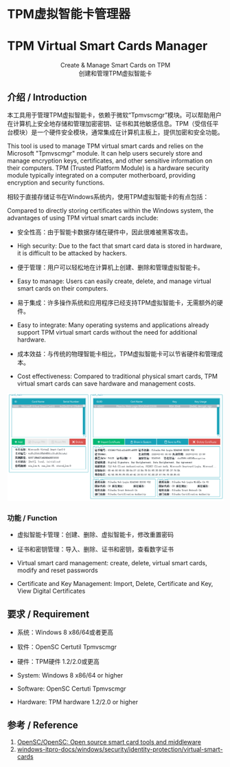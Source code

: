 # TPM虚拟智能卡管理器

# TPM Virtual Smart Cards Manager

<center>Create &amp; Manage Smart Cards on TPM</center>

<center>创建和管理TPM虚拟智能卡</center>

## 介绍 / Introduction

本工具用于管理TPM虚拟智能卡，依赖于微软“Tpmvscmgr”模块。可以帮助用户在计算机上安全地存储和管理加密密钥、证书和其他敏感信息。TPM（受信任平台模块）是一个硬件安全模块，通常集成在计算机主板上，提供加密和安全功能。

This tool is used to manage TPM virtual smart cards and relies on the Microsoft "Tpmvscmgr" module. It can help users securely store and manage encryption keys, certificates, and other sensitive information on their computers. TPM (Trusted Platform Module) is a hardware security module typically integrated on a computer motherboard, providing encryption and security functions.

相较于直接存储证书在Windows系统内，使用TPM虚拟智能卡的有点包括：

Compared to directly storing certificates within the Windows system, the advantages of using TPM virtual smart cards include:

- 安全性高：由于智能卡数据存储在硬件中，因此很难被黑客攻击。
- High security: Due to the fact that smart card data is stored in hardware, it is difficult to be attacked by hackers.
- 便于管理：用户可以轻松地在计算机上创建、删除和管理虚拟智能卡。
- Easy to manage: Users can easily create, delete, and manage virtual smart cards on their computers.
- 易于集成：许多操作系统和应用程序已经支持TPM虚拟智能卡，无需额外的硬件。
- Easy to integrate: Many operating systems and applications already support TPM virtual smart cards without the need for additional hardware.
- 成本效益：与传统的物理智能卡相比，TPM虚拟智能卡可以节省硬件和管理成本。

- Cost effectiveness: Compared to traditional physical smart cards, TPM virtual smart cards can save hardware and management costs.

![20240901-185515](Images\20240901-185515.png)



### 功能 / Function

- 虚拟智能卡管理：创建、删除、虚拟智能卡，修改重置密码
- 证书和密钥管理：导入、删除、证书和密钥，查看数字证书

- Virtual smart card management: create, delete, virtual smart cards, modify and reset passwords
- Certificate and Key Management: Import, Delete, Certificate and Key, View Digital Certificates

## 要求 / Requirement

- 系统：Windows 8 x86/64或者更高
- 软件：OpenSC Certutil Tpmvscmgr
- 硬件：TPM硬件 1.2/2.0或更高

- System: Windows 8 x86/64 or higher
- Software: OpenSC Certuti Tpmvscmgr
- Hardware: TPM hardware 1.2/2.0 or higher

## 参考 / Reference

1. [OpenSC/OpenSC: Open source smart card tools and middleware](https://github.com/OpenSC/OpenSC)
2. [windows-itpro-docs/windows/security/identity-protection/virtual-smart-cards](https://github.com/MicrosoftDocs/windows-itpro-docs/tree/public/windows/security/identity-protection/virtual-smart-cards)
